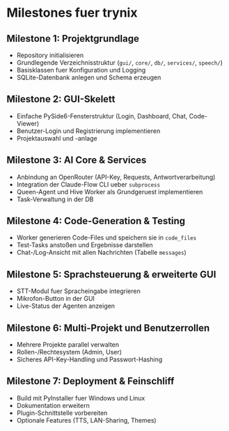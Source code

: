 # Milestones fuer trynix

## Milestone 1: Projektgrundlage
- Repository initialisieren
- Grundlegende Verzeichnisstruktur (`gui/`, `core/`, `db/`, `services/`, `speech/`)
- Basisklassen fuer Konfiguration und Logging
- SQLite-Datenbank anlegen und Schema erzeugen

## Milestone 2: GUI-Skelett
- Einfache PySide6-Fensterstruktur (Login, Dashboard, Chat, Code-Viewer)
- Benutzer-Login und Registrierung implementieren
- Projektauswahl und -anlage

## Milestone 3: AI Core & Services
- Anbindung an OpenRouter (API-Key, Requests, Antwortverarbeitung)
- Integration der Claude-Flow CLI ueber `subprocess`
- Queen-Agent und Hive Worker als Grundgeruest implementieren
- Task-Verwaltung in der DB

## Milestone 4: Code-Generation & Testing
- Worker generieren Code-Files und speichern sie in `code_files`
- Test-Tasks anstoßen und Ergebnisse darstellen
- Chat-/Log-Ansicht mit allen Nachrichten (Tabelle `messages`)

## Milestone 5: Sprachsteuerung & erweiterte GUI
- STT-Modul fuer Spracheingabe integrieren
- Mikrofon-Button in der GUI
- Live-Status der Agenten anzeigen

## Milestone 6: Multi-Projekt und Benutzerrollen
- Mehrere Projekte parallel verwalten
- Rollen-/Rechtesystem (Admin, User)
- Sicheres API-Key-Handling und Passwort-Hashing

## Milestone 7: Deployment & Feinschliff
- Build mit PyInstaller fuer Windows und Linux
- Dokumentation erweitern
- Plugin-Schnittstelle vorbereiten
- Optionale Features (TTS, LAN-Sharing, Themes)

